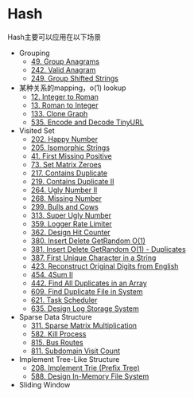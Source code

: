 # Hash

Hash主要可以应用在以下场景

* Grouping
  * [49. Group Anagrams](https://leetcode.com/problems/group-anagrams)
  * [242. Valid Anagram](https://leetcode.com/problems/valid-anagram)
  * [249. Group Shifted Strings](https://leetcode.com/problems/group-shifted-strings)
* 某种关系的mapping，o(1) lookup
  * [12. Integer to Roman](https://leetcode.com/problems/integer-to-roman)
  * [13. Roman to Integer](https://leetcode.com/problems/roman-to-integer)
  * [133. Clone Graph](https://leetcode.com/problems/clone-graph)
  * [535. Encode and Decode TinyURL](https://leetcode.com/problems/encode-and-decode-tinyurl)
* Visited Set
  * [202. Happy Number](https://leetcode.com/problems/happy-number)
  * [205. Isomorphic Strings](https://leetcode.com/problems/isomorphic-strings)
  * [41. First Missing Positive](https://leetcode.com/problems/first-missing-positive)
  * [73. Set Matrix Zeroes](https://leetcode.com/problems/set-matrix-zeroes)
  * [217. Contains Duplicate](https://leetcode.com/problems/contains-duplicate)
  * [219. Contains Duplicate II](https://leetcode.com/problems/contains-duplicate-ii)
  * [264. Ugly Number II](https://leetcode.com/problems/ugly-number-ii)
  * [268. Missing Number](https://leetcode.com/problems/missing-number)
  * [299. Bulls and Cows](https://leetcode.com/problems/bulls-and-cows)
  * [313. Super Ugly Number](https://leetcode.com/problems/super-ugly-number)
  * [359. Logger Rate Limiter](https://leetcode.com/problems/logger-rate-limiter)
  * [362. Design Hit Counter](https://leetcode.com/problems/design-hit-counter)
  * [380. Insert Delete GetRandom O(1)](https://leetcode.com/problems/insert-delete-getrandom-o1)
  * [381. Insert Delete GetRandom O(1) - Duplicates ](https://leetcode.com/problems/insert-delete-getrandom-o1-duplicates-allowed)
  * [387. First Unique Character in a String](https://leetcode.com/problems/first-unique-character-in-a-string)
  * [423. Reconstruct Original Digits from English](https://leetcode.com/problems/reconstruct-original-digits-from-english)
  * [454. 4Sum II](https://leetcode.com/problems/4sum-ii)
  * [442. Find All Duplicates in an Array](https://leetcode.com/problems/find-all-duplicates-in-an-array)
  * [609. Find Duplicate File in System](https://leetcode.com/problems/find-duplicate-file-in-system)
  * [621. Task Scheduler](https://leetcode.com/problems/task-scheduler)
  * [635. Design Log Storage System](https://leetcode.com/problems/design-log-storage-system)
* Sparse Data Structure
  * [311. Sparse Matrix Multiplication](https://leetcode.com/problems/sparse-matrix-multiplication)
  * [582. Kill Process](https://leetcode.com/problems/kill-process)
  * [815. Bus Routes](https://leetcode.com/problems/bus-routes)
  * [811. Subdomain Visit Count](https://leetcode.com/problems/subdomain-visit-count)
* Implement Tree-Like Structure
  * [208. Implement Trie (Prefix Tree)](https://leetcode.com/problems/implement-trie-prefix-tree)
  * [588. Design In-Memory File System](https://leetcode.com/problems/design-in-memory-file-system)
* Sliding Window
